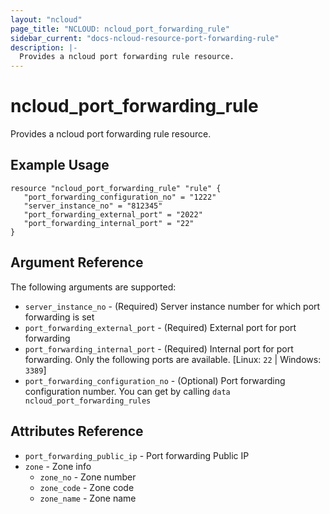 ```yaml
---
layout: "ncloud"
page_title: "NCLOUD: ncloud_port_forwarding_rule"
sidebar_current: "docs-ncloud-resource-port-forwarding-rule"
description: |-
  Provides a ncloud port forwarding rule resource.
---
```


# ncloud_port_forwarding_rule

Provides a ncloud port forwarding rule resource.

## Example Usage

```hcl
resource "ncloud_port_forwarding_rule" "rule" {
   "port_forwarding_configuration_no" = "1222"
   "server_instance_no" = "812345"
   "port_forwarding_external_port" = "2022"
   "port_forwarding_internal_port" = "22"
}
```

## Argument Reference

The following arguments are supported:

* `server_instance_no` - (Required) Server instance number for which port forwarding is set
* `port_forwarding_external_port` - (Required) External port for port forwarding
* `port_forwarding_internal_port` - (Required) Internal port for port forwarding. Only the following ports are available. [Linux: `22` | Windows: `3389`]
* `port_forwarding_configuration_no` - (Optional) Port forwarding configuration number. You can get by calling `data ncloud_port_forwarding_rules`

## Attributes Reference

* `port_forwarding_public_ip` - Port forwarding Public IP
* `zone` - Zone info
    * `zone_no` - Zone number
    * `zone_code` - Zone code
    * `zone_name` - Zone name
